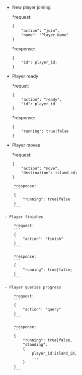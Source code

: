 - New player joining

    *request:
    ```
    {
        "action": "join",
        "name": "Player Name"
    }
    
    ```
    *response:
    ```
    {
        "id": player_id;
    }
    ```

- Player ready

    *requst:
    ```
    {
        "action": "ready",
        "id": player_id
    }
    ```
    
    *response:
    ```
    {
        "running": true|false
    }
    ```

- Player moves

    *request:
    ```
    {
        "action": "move",
        "destination": island_id;
    }

```
    *response:
    ```
    {
        "running": true|false
    }
    ```

- Player finishes

    *request:
    ```
    {
        "action": "finish"
    }
    ```

    *response:
    ```
    {
        "running": true|false;
    }
    ```

- Player queries progress

    *request:
    ```
    {
        "action": "query"
    }
    ```

    *response:
    ```
    {
        "running": true|false,
        "standing":
        {
            player_id:island_id,
            ...
        }
    }
    ```

